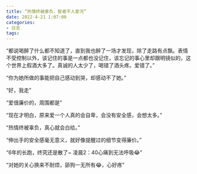 ```yaml
---
title: “热情终被辜负，智者不入爱河”
date: 2022-4-21 1:07:00
categories:
- 日志
tags:
---
```

“都说喝醉了什么都不知道了，直到我也醉了一场才发现，除了走路有点飘。表情不受控制以外，该记住的事是一点都也没记住，该忘记的事心里却跟明镜似的，这个世界上假酒大多了。真诚的人太少了，喝错了酒头疼。爱错了。”

“你为她所做的事能把自己感动到哭，却感动不了她。”

“好，我走”

“爱很廉价的，周围都是”

“现在才明白，原来爱一个人真的会自卑，会没有安全感，会想太多。”

“热情终被辜负，真心就会白给。”

“伸出手的安全感毫无意义，就好像提醒过的细节变得廉价。”

“6年的长跑，终究还是散了~ 凌晨2：40心痛到无法呼吸😂”

“对她的关心换来不耐烦，舔狗一无所有😂，心好疼”

